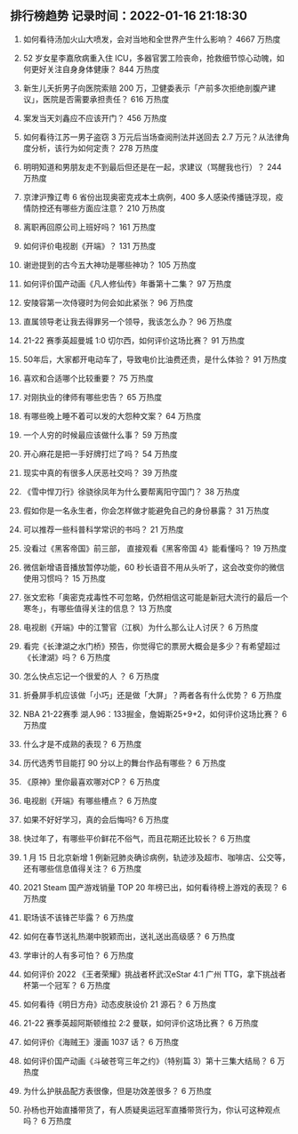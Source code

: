 
## 排行榜趋势 记录时间：2022-01-16 21:18:30
  
  1. 如何看待汤加火山大喷发，会对当地和全世界产生什么影响？ 4667 万热度
    
  2. 52 岁女星李嘉欣病重入住 ICU，多器官罢工险丧命，抢救细节惊心动魄，如何更好关注自身身体健康？ 844 万热度
    
  3. 新生儿夭折男子向医院索赔 200 万，卫健委表示「产前多次拒绝剖腹产建议」，医院是否需要承担责任？ 616 万热度
    
  4. 案发当天刘鑫应不应该开门？ 456 万热度
    
  5. 如何看待江苏一男子盗窃 3 万元后当场查阅刑法并送回去 2.7 万元？从法律角度分析，该行为如何定责？ 278 万热度
    
  6. 明明知道和男朋友走不到最后但还是在一起，求建议（骂醒我也行）？ 244 万热度
    
  7. 京津沪豫辽粤 6 省份出现奥密克戎本土病例，400 多人感染传播链浮现，疫情防控还有哪些方面应注意？ 210 万热度
    
  8. 离职再回原公司上班好吗？ 161 万热度
    
  9. 如何评价电视剧《开端》？ 131 万热度
    
  10. 谢逊提到的古今五大神功是哪些神功？ 105 万热度
    
  11. 如何评价国产动画《凡人修仙传》年番第十二集？ 97 万热度
    
  12. 安陵容第一次侍寝时为何会如此紧张？ 96 万热度
    
  13. 直属领导老让我去得罪另一个领导，我该怎么办？ 96 万热度
    
  14. 21-22 赛季英超曼城 1:0 切尔西，如何评价这场比赛？ 91 万热度
    
  15. 50年后，大家都开电动车了，导致电价比油费还贵，是什么体验？ 91 万热度
    
  16. 喜欢和合适哪个比较重要？ 75 万热度
    
  17. 对刚执业的律师有哪些忠告？ 65 万热度
    
  18. 有哪些晚上睡不着可以发的大怨种文案？ 64 万热度
    
  19. 一个人穷的时候最应该做什么事？ 59 万热度
    
  20. 开心麻花是把一手好牌打烂了吗？ 54 万热度
    
  21. 现实中真的有很多人厌恶社交吗？ 39 万热度
    
  22. 《雪中悍刀行》徐骁徐凤年为什么要帮离阳守国门？ 38 万热度
    
  23. 假如你是一名永生者，你会怎样做才能避免自己的身份暴露？ 31 万热度
    
  24. 可以推荐一些科普科学常识的书吗？ 21 万热度
    
  25. 没看过《黑客帝国》前三部， 直接观看《黑客帝国 4》能看懂吗？ 19 万热度
    
  26. 微信新增语音播放暂停功能，60 秒长语音不用从头听了，这会改变你的微信使用习惯吗？ 15 万热度
    
  27. 张文宏称「奥密克戎毒性不可忽略，仍然相信这可能是新冠大流行的最后一个寒冬」，有哪些值得关注的信息？ 13 万热度
    
  28. 电视剧《开端》中的江警官（江枫）为什么那么让人讨厌？ 6 万热度
    
  29. 看完《长津湖之水门桥》预告，你觉得它的票房大概会是多少？有希望超过《长津湖》吗？ 6 万热度
    
  30. 怎么快点忘记一个很爱的人 ？ 6 万热度
    
  31. 折叠屏手机应该做「小巧」还是做「大屏」？两者各有什么优势？ 6 万热度
    
  32. NBA 21-22赛季 湖人96：133掘金，詹姆斯25+9+2，如何评价这场比赛？ 6 万热度
    
  33. 什么才是不成熟的表现？ 6 万热度
    
  34. 历代选秀节目能打 90 分以上的舞台作品有哪些？ 6 万热度
    
  35. 《原神》里你最喜欢哪对CP？ 6 万热度
    
  36. 电视剧《开端》有哪些槽点？ 6 万热度
    
  37. 如果不好好学习，真的会后悔吗? 6 万热度
    
  38. 快过年了，有哪些平价鲜花不俗气，而且花期还比较长？ 6 万热度
    
  39. 1 月 15 日北京新增 1 例新冠肺炎确诊病例，轨迹涉及超市、咖啡店、公交等，还有哪些信息值得关注？ 6 万热度
    
  40. 2021 Steam 国产游戏销量 TOP 20 年榜已出，如何看待榜上游戏的表现？ 6 万热度
    
  41. 职场该不该锋芒毕露？ 6 万热度
    
  42. 如何在春节送礼热潮中脱颖而出，送礼送出高级感？ 6 万热度
    
  43. 学审计的人有多可怕？ 6 万热度
    
  44. 如何评价 2022 《王者荣耀》挑战者杯武汉eStar 4:1 广州 TTG，拿下挑战者杯第一个冠军？ 6 万热度
    
  45. 如何看待《明日方舟》动态皮肤设价 21 源石？ 6 万热度
    
  46. 21-22 赛季英超阿斯顿维拉 2:2 曼联，如何评价这场比赛？ 6 万热度
    
  47. 如何评价《海贼王》漫画 1037 话？ 6 万热度
    
  48. 如何评价国产动画《斗破苍穹三年之约》（特别篇 3）第十三集大结局？ 6 万热度
    
  49. 为什么护肤品配方表很像，但是功效差很多？ 6 万热度
    
  50. 孙杨也开始直播带货了，有人质疑奥运冠军直播带货行为，你认可这种观点吗？ 6 万热度
    